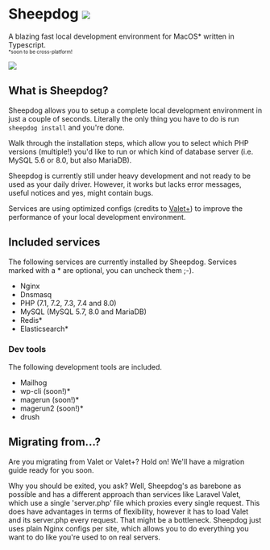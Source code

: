 # Sheepdog ![](https://img.shields.io/npm/dm/@bjarnbronsveld/sheepdog)
A blazing fast local development environment for MacOS* written in Typescript.<br />
<sup><sub>*soon to be cross-platform!</sub></sup></center>

![](https://i.imgur.com/mFfbIa5.png)

## What is Sheepdog?
Sheepdog allows you to setup a complete local development environment in just a couple of seconds.
Literally the only thing you have to do is run `sheepdog install` and you're done.

Walk through the installation steps, which allow you to select which PHP versions (multiple!) you'd like to run or which kind of database server (i.e. MySQL 5.6 or 8.0, but also MariaDB).

Sheepdog is currently still under heavy development and not ready to be used as your daily driver. However, it works but lacks error messages, useful notices and yes, might contain bugs.

Services are using optimized configs (credits to [Valet+](https://github.com/weprovide/valet-plus)) to improve the performance of your local development environment.

## Included services
The following services are currently installed by Sheepdog. Services marked with a * are optional, you can uncheck them ;-).
- Nginx
- Dnsmasq
- PHP (7.1, 7.2, 7.3, 7.4 and 8.0)
- MySQL (MySQL 5.7, 8.0 and MariaDB)
- Redis*
- Elasticsearch*

### Dev tools
The following development tools are included.
- Mailhog
- wp-cli (soon!)*
- magerun (soon!)*
- magerun2 (soon!)*
- drush

## Migrating from...?
Are you migrating from Valet or Valet+? Hold on! We'll have a migration guide ready for you soon.

Why you should be exited, you ask? Well, Sheepdog's as barebone as possible and has a different approach than services like Laravel Valet, which use a single 'server.php' file which proxies every single request. This does have advantages in terms of flexibility, however it has to load Valet and its server.php every request. That might be a bottleneck. Sheepdog just uses plain Nginx configs per site, which allows you to do everything you want to do like you're used to on real servers.